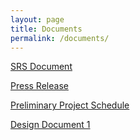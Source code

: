 ```yaml
---
layout: page
title: Documents
permalink: /documents/
---
```


[SRS Document](Documents/BCGLSoftwareRequirementsSpecification.pdf)

[Press Release](Documents/pressRelease.pdf)

[Preliminary Project Schedule](Documents/Preliminary-Project-Schedule-Document-Final-Version.pdf)

[Design Document 1](Documents/BCGLDesignDocument1.pdf)
